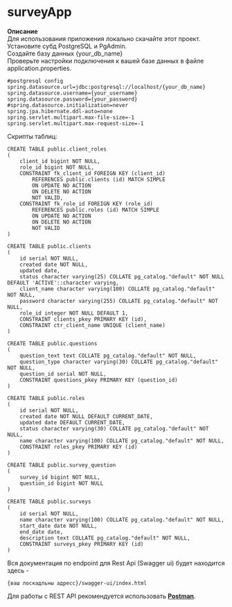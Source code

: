 # surveyApp 
**Описание**  
Для использования приложения локально скачайте этот проект.    
Установите субд PostgreSQL и PgAdmin.    
Создайте базу данных {your_db_name}    
Проверьте настройки подключения к вашей базе данных в файле application.properties.    
~~~
#postgresql config
spring.datasource.url=jdbc:postgresql://localhost/{your_db_name}
spring.datasource.username={your_username}
spring.datasource.password={your_password}
#spring.datasource.initialization=never
spring.jpa.hibernate.ddl-auto=none
spring.servlet.multipart.max-file-size=-1
spring.servlet.multipart.max-request-size=-1
~~~
Скрипты таблиц:
~~~
CREATE TABLE public.client_roles
(
    client_id bigint NOT NULL,
    role_id bigint NOT NULL,
    CONSTRAINT fk_client_id FOREIGN KEY (client_id)
        REFERENCES public.clients (id) MATCH SIMPLE
        ON UPDATE NO ACTION
        ON DELETE NO ACTION
        NOT VALID,
    CONSTRAINT fk_role_id FOREIGN KEY (role_id)
        REFERENCES public.roles (id) MATCH SIMPLE
        ON UPDATE NO ACTION
        ON DELETE NO ACTION
        NOT VALID
)
~~~

~~~
CREATE TABLE public.clients
(
    id serial NOT NULL,
    created date NOT NULL,
    updated date,
    status character varying(25) COLLATE pg_catalog."default" NOT NULL DEFAULT 'ACTIVE'::character varying,
    client_name character varying(100) COLLATE pg_catalog."default" NOT NULL,
    password character varying(255) COLLATE pg_catalog."default" NOT NULL,
    role_id integer NOT NULL DEFAULT 1,
    CONSTRAINT clients_pkey PRIMARY KEY (id),
    CONSTRAINT ctr_client_name UNIQUE (client_name)
)
~~~

~~~
CREATE TABLE public.questions
(
    question_text text COLLATE pg_catalog."default" NOT NULL,
    question_type character varying(30) COLLATE pg_catalog."default" NOT NULL,
    question_id serial NOT NULL,
    CONSTRAINT questions_pkey PRIMARY KEY (question_id)
)

~~~

~~~
CREATE TABLE public.roles
(
    id serial NOT NULL,
    created date NOT NULL DEFAULT CURRENT_DATE,
    updated date DEFAULT CURRENT_DATE,
    status character varying(30) COLLATE pg_catalog."default" NOT NULL,
    name character varying(100) COLLATE pg_catalog."default" NOT NULL,
    CONSTRAINT roles_pkey PRIMARY KEY (id)
)
~~~

~~~
CREATE TABLE public.survey_question
(
    survey_id bigint NOT NULL,
    question_id bigint NOT NULL
)
~~~
~~~
CREATE TABLE public.surveys
(
    id serial NOT NULL,
    name character varying(100) COLLATE pg_catalog."default" NOT NULL,
    start_date date NOT NULL,
    end_date date,
    description text COLLATE pg_catalog."default" NOT NULL,
    CONSTRAINT surveys_pkey PRIMARY KEY (id)
)
~~~
Вся документация по endpoint для Rest Api (Swagger ui) будет находится здесь - 
~~~
{ваш лоскадльны адресс}/swagger-ui/index.html       
~~~
Для работы с REST API рекомендуется использовать [**Postman**](https://www.postman.com/).    
